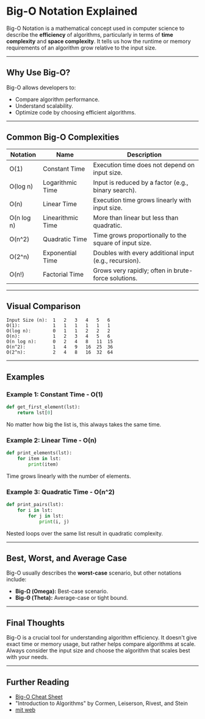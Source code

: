# Big-O Notation Explained

Big-O Notation is a mathematical concept used in computer science to describe the **efficiency** of algorithms, particularly in terms of **time complexity** and **space complexity**. It tells us how the runtime or memory requirements of an algorithm grow relative to the input size.

---

## Why Use Big-O?

Big-O allows developers to:

* Compare algorithm performance.
* Understand scalability.
* Optimize code by choosing efficient algorithms.

---

## Common Big-O Complexities

| Notation   | Name              | Description                                            |
| ---------- | ----------------- | ------------------------------------------------------ |
| O(1)       | Constant Time     | Execution time does not depend on input size.          |
| O(log n)   | Logarithmic Time  | Input is reduced by a factor (e.g., binary search).    |
| O(n)       | Linear Time       | Execution time grows linearly with input size.         |
| O(n log n) | Linearithmic Time | More than linear but less than quadratic.              |
| O(n^2)     | Quadratic Time    | Time grows proportionally to the square of input size. |
| O(2^n)     | Exponential Time  | Doubles with every additional input (e.g., recursion). |
| O(n!)      | Factorial Time    | Grows very rapidly; often in brute-force solutions.    |

---

## Visual Comparison

```text
Input Size (n):  1   2   3   4   5   6
O(1):            1   1   1   1   1   1
O(log n):        0   1   1   2   2   2
O(n):            1   2   3   4   5   6
O(n log n):      0   2   4   8   11  15
O(n^2):          1   4   9   16  25  36
O(2^n):          2   4   8   16  32  64
```

---

## Examples

### Example 1: Constant Time - O(1)

```python
def get_first_element(lst):
    return lst[0]
```

No matter how big the list is, this always takes the same time.

### Example 2: Linear Time - O(n)

```python
def print_elements(lst):
    for item in lst:
        print(item)
```

Time grows linearly with the number of elements.

### Example 3: Quadratic Time - O(n^2)

```python
def print_pairs(lst):
    for i in lst:
        for j in lst:
            print(i, j)
```

Nested loops over the same list result in quadratic complexity.

---

## Best, Worst, and Average Case

Big-O usually describes the **worst-case** scenario, but other notations include:

* **Big-Ω (Omega):** Best-case scenario.
* **Big-Θ (Theta):** Average-case or tight bound.

---

## Final Thoughts

Big-O is a crucial tool for understanding algorithm efficiency. It doesn't give exact time or memory usage, but rather helps compare algorithms at scale. Always consider the input size and choose the algorithm that scales best with your needs.

---

## Further Reading

* [Big-O Cheat Sheet](https://www.bigocheatsheet.com/)
* "Introduction to Algorithms" by Cormen, Leiserson, Rivest, and Stein
* [mit web](https://web.mit.edu/16.070/www/lecture/big_o.pdf)
